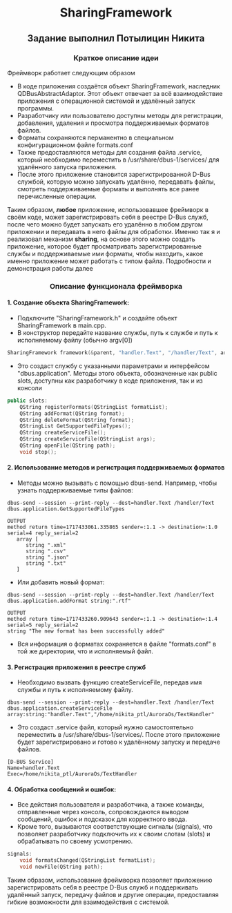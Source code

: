 <h1 align = 'center'>SharingFramework</h1>
<h2 align = 'center'>Задание выполнил Потылицин Никита</h2>
<h3 align = 'center'>Краткое описание идеи</h3>

Фреймворк работает следующим образом
- В коде приложения создаётся объект SharingFramework, наследник QDBusAbstractAdaptor. Этот объект отвечает за всё взаимодействие приложения с операционной системой и удалённый запуск программы.
- Разработчику или пользователю доступны методы для регистрации, добавления, удаления и просмотра поддерживаемых форматов файлов.
- Форматы сохраняются перманентно в специальном конфигурационном файле formats.conf
- Также предоставляются методы для создания файла .service, который необходимо переместить в /usr/share/dbus-1/services/ для удалённого запуска приложения.
- После этого приложение становится зарегистрированной D-Bus службой, которую можно запускать удалённо, передавать файлы, смотреть поддерживаемые форматы и выполнять все ранее перечисленные операции.

Таким образом, **любое** приложение, использовавшее фреймворк в своём коде, может зарегистрировать себя в реестре D-Bus служб, после чего можно будет запускать его удалённо в любом другом приложении и передавать в него файлы для обработки. Именно так я и реализовал механизм **sharing**, на основе этого можно создать приложение, которое будет просматривать зарегистрированные службы и поддерживаемые ими форматы, чтобы находить, какое именно приложение может работать с типом файла. Подробности и демонстрация работы далее

<h3 align = 'center'>Описание функционала фреймворка</h3>

#### 1. Создание объекта SharingFramework:

- Подключите "SharingFramework.h" и создайте объект SharingFramework в main.cpp.
- В конструктор передайте название службы, путь к службе и путь к исполняемому файлу (обычно argv[0])
```C++
SharingFramework framework(&parent, "handler.Text", "/handler/Text", argv[0]);
```
- Это создаст службу с указанными параметрами и интерфейсом "dbus.application". Методы этого объекта, обозначенные как public slots, доступны как разработчику в коде приложения, так и из консоли
```C++
public slots:
    QString registerFormats(QStringList formatList);
    QString addFormat(QString format);
    QString deleteFormat(QString format);
    QStringList GetSupportedFileTypes();
    QString createServiceFile();
    QString createServiceFile(QStringList args);
    QString openFile(QString path);
    void stop();
```

#### 2. Использование методов и регистрация поддерживаемых форматов

- Методы можно вызывать с помощью dbus-send. Например, чтобы узнать поддерживаемые типы файлов:
```
dbus-send --session --print-reply --dest=handler.Text /handler/Text dbus.application.GetSupportedFileTypes
```
```Console
OUTPUT
method return time=1717433061.335865 sender=:1.1 -> destination=:1.0 serial=4 reply_serial=2
   array [
      string ".xml"
      string ".csv"
      string ".json"
      string ".txt"
   ]
```
- Или добавить новый формат:
```
dbus-send --session --print-reply --dest=handler.Text /handler/Text dbus.application.addFormat string:".rtf"
```
```Console
OUTPUT
method return time=1717433260.909643 sender=:1.1 -> destination=:1.4 serial=5 reply_serial=2
string "The new format has been successfully added"
```
- Вся информация о форматах сохраняется в файле "formats.conf" в той же директории, что и исполняемый файл.

#### 3. Регистрация приложения в реестре служб

- Необходимо вызвать функцию createServiceFile, передав имя службы и путь к исполняемому файлу.
```
dbus-send --session --print-reply --dest=handler.Text /handler/Text dbus.application.createServiceFile array:string:"handler.Text","/home/nikita_ptl/AuroraOs/TextHandler"
```
- Это создаст .service файл, который нужно самостоятельно переместить в /usr/share/dbus-1/services/. После этого приложение будет зарегистрировано и готово к удалённому запуску и передаче файлов.
```.service
[D-BUS Service]
Name=handler.Text
Exec=/home/nikita_ptl/AuroraOs/TextHandler
```
#### 4. Обработка сообщений и ошибок:
- Все действия пользователя и разработчика, а также команды, отправленные через консоль, сопровождаются выводом сообщений, ошибок и подсказок для корректного ввода.
- Кроме того, вызываются соответствующие сигналы (signals), что позволяет разработчику подключить их к своим слотам (slots) и обрабатывать по своему усмотрению.
```C++
signals:
    void formatsChanged(QStringList formatList);
    void newFile(QString path);
```
Таким образом, использование фреймворка позволяет приложению зарегистрировать себя в реестре D-Bus служб и поддерживать удалённый запуск, передачу файлов и другие операции, предоставляя гибкие возможности для взаимодействия с системой.
